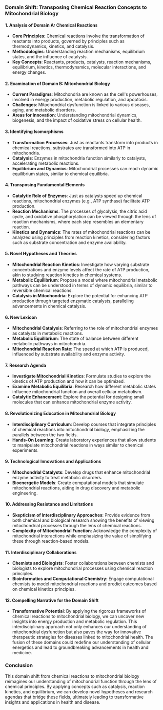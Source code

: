 ### Domain Shift: Transposing Chemical Reaction Concepts to Mitochondrial Biology

#### 1. **Analysis of Domain A: Chemical Reactions**
- **Core Principles**: Chemical reactions involve the transformation of reactants into products, governed by principles such as thermodynamics, kinetics, and catalysis.
- **Methodologies**: Understanding reaction mechanisms, equilibrium states, and the influence of catalysts.
- **Key Concepts**: Reactants, products, catalysts, reaction mechanisms, equilibrium, kinetics, thermodynamics, molecular interactions, and energy changes.

#### 2. **Examination of Domain B: Mitochondrial Biology**
- **Current Paradigms**: Mitochondria are known as the cell's powerhouses, involved in energy production, metabolic regulation, and apoptosis.
- **Challenges**: Mitochondrial dysfunction is linked to various diseases, aging, and metabolic disorders.
- **Areas for Innovation**: Understanding mitochondrial dynamics, biogenesis, and the impact of oxidative stress on cellular health.

#### 3. **Identifying Isomorphisms**
- **Transformation Processes**: Just as reactants transform into products in chemical reactions, substrates are transformed into ATP in mitochondria.
- **Catalysis**: Enzymes in mitochondria function similarly to catalysts, accelerating metabolic reactions.
- **Equilibrium and Dynamics**: Mitochondrial processes can reach dynamic equilibrium states, similar to chemical equilibria.

#### 4. **Transposing Fundamental Elements**
- **Catalytic Role of Enzymes**: Just as catalysts speed up chemical reactions, mitochondrial enzymes (e.g., ATP synthase) facilitate ATP production.
- **Reaction Mechanisms**: The processes of glycolysis, the citric acid cycle, and oxidative phosphorylation can be viewed through the lens of reaction mechanisms, where each step resembles an elementary reaction.
- **Kinetics and Dynamics**: The rates of mitochondrial reactions can be analyzed using principles from reaction kinetics, considering factors such as substrate concentration and enzyme availability.

#### 5. **Novel Hypotheses and Theories**
- **Mitochondrial Reaction Kinetics**: Investigate how varying substrate concentrations and enzyme levels affect the rate of ATP production, akin to studying reaction kinetics in chemical systems.
- **Metabolic Equilibrium**: Propose a model where mitochondrial metabolic pathways can be understood in terms of dynamic equilibria, similar to reversible chemical reactions.
- **Catalysis in Mitochondria**: Explore the potential for enhancing ATP production through targeted enzymatic catalysts, paralleling advancements in chemical catalysis.

#### 6. **New Lexicon**
- **Mitochondrial Catalysis**: Referring to the role of mitochondrial enzymes as catalysts in metabolic reactions.
- **Metabolic Equilibrium**: The state of balance between different metabolic pathways in mitochondria.
- **Mitochondrial Reaction Rate**: The speed at which ATP is produced, influenced by substrate availability and enzyme activity.

#### 7. **Research Agenda**
- **Investigate Mitochondrial Kinetics**: Formulate studies to explore the kinetics of ATP production and how it can be optimized.
- **Examine Metabolic Equilibria**: Research how different metabolic states influence mitochondrial function and overall cellular metabolism.
- **Catalytic Enhancement**: Explore the potential for designing small molecules that can enhance mitochondrial enzyme activity.

#### 8. **Revolutionizing Education in Mitochondrial Biology**
- **Interdisciplinary Curriculum**: Develop courses that integrate principles of chemical reactions into mitochondrial biology, emphasizing the parallels between the two fields.
- **Hands-On Learning**: Create laboratory experiences that allow students to manipulate mitochondrial reactions in ways similar to chemical experiments.

#### 9. **Technological Innovations and Applications**
- **Mitochondrial Catalysts**: Develop drugs that enhance mitochondrial enzyme activity to treat metabolic disorders.
- **Bioenergetic Models**: Create computational models that simulate mitochondrial reactions, aiding in drug discovery and metabolic engineering.

#### 10. **Addressing Resistance and Limitations**
- **Skepticism of Interdisciplinary Approaches**: Provide evidence from both chemical and biological research showing the benefits of viewing mitochondrial processes through the lens of chemical reactions.
- **Complexity of Mitochondrial Function**: Acknowledge the complexity of mitochondrial interactions while emphasizing the value of simplifying these through reaction-based models.

#### 11. **Interdisciplinary Collaborations**
- **Chemists and Biologists**: Foster collaborations between chemists and biologists to explore mitochondrial processes using chemical reaction principles.
- **Bioinformatics and Computational Chemistry**: Engage computational chemists to model mitochondrial reactions and predict outcomes based on chemical kinetics principles.

#### 12. **Compelling Narrative for the Domain Shift**
- **Transformative Potential**: By applying the rigorous frameworks of chemical reactions to mitochondrial biology, we can uncover new insights into energy production and metabolic regulation. This interdisciplinary approach not only enhances our understanding of mitochondrial dysfunction but also paves the way for innovative therapeutic strategies for diseases linked to mitochondrial health. The fusion of these domains could redefine our understanding of cellular energetics and lead to groundbreaking advancements in health and medicine.

### Conclusion
This domain shift from chemical reactions to mitochondrial biology reimagines our understanding of mitochondrial function through the lens of chemical principles. By applying concepts such as catalysis, reaction kinetics, and equilibrium, we can develop novel hypotheses and research agendas that bridge these fields, ultimately leading to transformative insights and applications in health and disease.